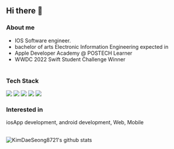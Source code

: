 ## Hi there 👋

### About me <br>

- IOS Software engineer. <br>
- bachelor of arts Electronic Information Engineering expected in  <br>
- Apple Developer Academy @ POSTECH Learner <br>
- WWDC 2022 Swift Student Challenge Winner <br><br>

### Tech Stack <br>
<img src="https://img.shields.io/badge/Swift-F05138?style=flat-square&logo=Swift&logoColor=white"/></a>
<img src="https://img.shields.io/badge/SwiftUI-004088?style=flat-square&logo=Swift&logoColor=white"/></a>
<img src="https://img.shields.io/badge/Python-3776AB?style=flat-square&logo=Python&logoColor=white"/></a>
<img src="https://img.shields.io/badge/Java-007396?style=flat-square&logo=Java&logoColor=white"/></a>
<img src="https://img.shields.io/badge/github-181717?style=flat-square&logo=github&logoColor=white"></a>


### Interested in <br> 
iosApp development, android development, Web, Mobile <br><br>

![KimDaeSeong8721's github stats](https://github-readme-stats.vercel.app/api?username=KimDaeSeong8721&show_icons=true)
